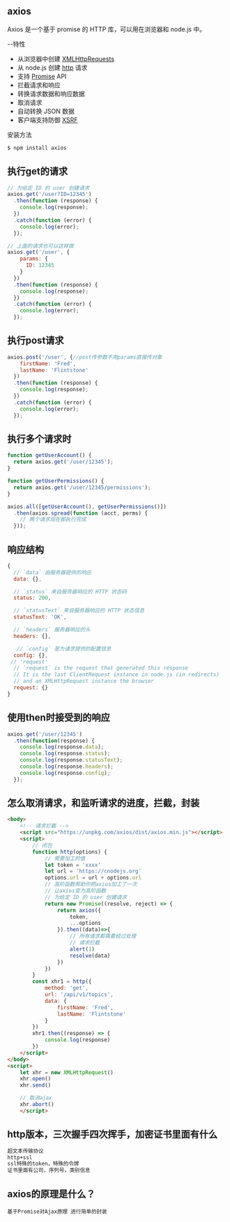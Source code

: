 ## axios

Axios 是一个基于 promise 的 HTTP 库，可以用在浏览器和 node.js 中。

--特性

- 从浏览器中创建 [XMLHttpRequests](https://developer.mozilla.org/en-US/docs/Web/API/XMLHttpRequest)
- 从 node.js 创建 [http](http://nodejs.org/api/http.html) 请求
- 支持 [Promise](https://developer.mozilla.org/en-US/docs/Web/JavaScript/Reference/Global_Objects/Promise) API
- 拦截请求和响应
- 转换请求数据和响应数据
- 取消请求
- 自动转换 JSON 数据
- 客户端支持防御 [XSRF](http://en.wikipedia.org/wiki/Cross-site_request_forgery)

安装方法

```js
$ npm install axios
```



## 执行get的请求

```js
// 为给定 ID 的 user 创建请求
axios.get('/user?ID=12345')
  .then(function (response) {
    console.log(response);
  })
  .catch(function (error) {
    console.log(error);
  });

// 上面的请求也可以这样做
axios.get('/user', {
    params: {
      ID: 12345
    }
  })
  .then(function (response) {
    console.log(response);
  })
  .catch(function (error) {
    console.log(error);
  });
```



##  执行post请求

```js
axios.post('/user', {//post传参数不用params直接传对象
    firstName: 'Fred',
    lastName: 'Flintstone'
  })
  .then(function (response) {
    console.log(response);
  })
  .catch(function (error) {
    console.log(error);
  });
```

## 执行多个请求时

```js
function getUserAccount() {
  return axios.get('/user/12345');
}

function getUserPermissions() {
  return axios.get('/user/12345/permissions');
}

axios.all([getUserAccount(), getUserPermissions()])
  .then(axios.spread(function (acct, perms) {
    // 两个请求现在都执行完成
  }));
```

## 响应结构

```js
{
  // `data` 由服务器提供的响应
  data: {},

  // `status` 来自服务器响应的 HTTP 状态码
  status: 200,

  // `statusText` 来自服务器响应的 HTTP 状态信息
  statusText: 'OK',

  // `headers` 服务器响应的头
  headers: {},

   // `config` 是为请求提供的配置信息
  config: {},
 // 'request'
  // `request` is the request that generated this response
  // It is the last ClientRequest instance in node.js (in redirects)
  // and an XMLHttpRequest instance the browser
  request: {}
}
```

## 使用then时接受到的响应

```js
axios.get('/user/12345')
  .then(function(response) {
    console.log(response.data);
    console.log(response.status);
    console.log(response.statusText);
    console.log(response.headers);
    console.log(response.config);
  });
```

## 怎么取消请求，和监听请求的进度，拦截，封装

```html
<body>
    <!-- 请求拦截 -->
    <script src="https://unpkg.com/axios/dist/axios.min.js"></script>
    <script>
        // 闭包
        function http(options) {
            // 需要加工的值
            let token = 'xxxx'
            let url = 'https://cnodejs.org'
            options.url = url + options.url
            // 高阶函数帮助你把axios加工了一次
            // 让axios变为高阶函数
            // 为给定 ID 的 user 创建请求
            return new Promise((resolve, reject) => {
                return axios({
                    token,
                    ...options
                }).then((data)=>{
                    // 所有请求都需要经过处理
                    // 请求拦截
                    alert(1)
                    resolve(data)
                })
            })
        }
        const xhr1 = http({
            method: 'get',
            url: '/api/v1/topics',
            data: {
                firstName: 'Fred',
                lastName: 'Flintstone'
            }
        })
        xhr1.then((response) => {
            console.log(response)
        })
    </script>
</body>
<script>
    let xhr = new XMLHttpRequest()
    xhr.open()
    xhr.send()

    // 取消ajax
    xhr.abort()
    </script>
```

## http版本，三次握手四次挥手，加密证书里面有什么

```html
超文本传输协议
http+ssl
ssl特殊的token，特殊的令牌
证书里面有公司，序列号，类别信息
```

## axios的原理是什么？

```
基于Promise对Ajax原理 进行简单的封装
```


